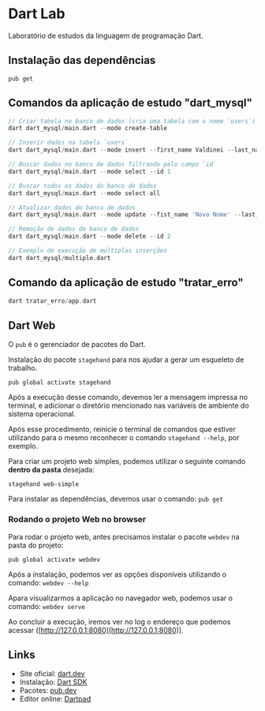 # Dart Lab

Laboratório de estudos da linguagem de programação Dart.

## Instalação das dependências

```
pub get
```

## Comandos da aplicação de estudo "dart_mysql"

```dart
// Criar tabela no banco de dados (cria uma tabela com o nome `users`)
dart dart_mysql/main.dart --mode create-table

// Inserir dados na tabela `users`
dart dart_mysql/main.dart --mode insert --first_name Valdinei --last_name Reis

// Buscar dados no banco de dados filtrando pelo campo `id`
dart dart_mysql/main.dart --mode select --id 1

// Buscar todos os dados do banco de dados
dart dart_mysql/main.dart --mode select-all

// Atualizar dados do banco de dados
dart dart_mysql/main.dart --mode update --fist_name 'Novo Nome' --last_name 'XXX' --id 1

// Remoção de dados do banco de dados
dart dart_mysql/main.dart --mode delete --id 2

// Exemplo de execução de multiplas inserções
dart dart_mysql/multiple.dart
```

## Comando da aplicação de estudo "tratar_erro"

```dart
dart tratar_erro/app.dart 
```

## Dart Web

O `pub` é o gerenciador de pacotes do Dart.

Instalação do pacote `stagehand` para nos ajudar a gerar um esqueleto de trabalho.

`pub global activate stagehand`

Após a execução desse comando, devemos ler a mensagem impressa no terminal, e adicionar o diretório mencionado nas variáveis de ambiente do sistema operacional.

Após esse procedimento, reinicie o terminal de comandos que estiver utilizando para o mesmo reconhecer o comando `stagehand --help`, por exemplo.

Para criar um projeto web simples, podemos utilizar o seguinte comando **dentro da pasta** desejada:

`stagehand web-simple`

Para instalar as dependências, devemos usar o comando: `pub get`

### Rodando o projeto Web no browser

Para rodar o projeto web, antes precisamos instalar o pacote `webdev` na pasta do projeto:

`pub global activate webdev`

Após a instalação, podemos ver as opções disponíveis utilizando o comando: `webdev --help`

Apara visualizarmos a aplicação no navegador web, podemos usar o comando: `webdev serve` 

Ao concluir a execução, iremos ver no log o endereço que podemos acessar ([http://127.0.0.1:8080](http://127.0.0.1:8080)).

## Links

-   Site oficial: [dart.dev](https://dart.dev/)
-   Instalação: [Dart SDK](https://dart.dev/get-dart)
-   Pacotes: [pub.dev](https://pub.dev/)
-   Editor online: [Dartpad](https://dartpad.dev/)
